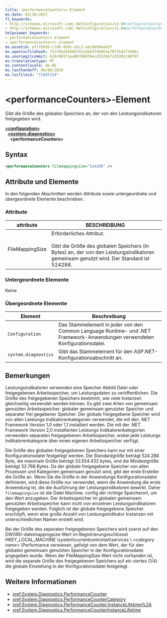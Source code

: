 ```yaml
---
title: <performanceCounters>-Element
ms.date: 03/30/2017
f1_keywords:
- http://schemas.microsoft.com/.NetConfiguration/v2.0#configuration/system.diagnostics/performanceCounters
- http://schemas.microsoft.com/.NetConfiguration/v2.0#performanceCounters
helpviewer_keywords:
- performanceCounters element
- <performanceCounters> element
ms.assetid: a71f605b-c7d9-4501-a5c3-abcbb964a43f
ms.openlocfilehash: f52fdb2d5b0b7911de63f96663e70735d2f2496c
ms.sourcegitcommit: b16c00371ea06398859ecd157defc81301c9070f
ms.translationtype: MT
ms.contentlocale: de-DE
ms.lasthandoff: 06/06/2020
ms.locfileid: "71697154"
---
```

# <a name="performancecounters-element"></a>\<performanceCounters>-Element

Gibt die Größe des globalen Speichers an, der von den Leistungsindikatoren freigegeben wird.

[**\<configuration>**](../configuration-element.md)  
&nbsp;&nbsp;[**\<system.diagnostics>**](system-diagnostics-element.md)  
&nbsp;&nbsp;&nbsp;&nbsp;**\<performanceCounters>**  

## <a name="syntax"></a>Syntax

```xml
<performanceCounters filemappingsize="524288" />
```

## <a name="attributes-and-elements"></a>Attribute und Elemente

In den folgenden Abschnitten werden Attribute sowie untergeordnete und übergeordnete Elemente beschrieben.

### <a name="attributes"></a>Attribute

|attribute|BESCHREIBUNG|
|---------------|-----------------|
|FileMappingSize|Erforderliches Attribut.<br /><br /> Gibt die Größe des globalen Speichers (in Bytes) an, der von den Leistungsindikatoren gemeinsam genutzt wird. Der Standard ist 524288.|

### <a name="child-elements"></a>Untergeordnete Elemente

Keine

### <a name="parent-elements"></a>Übergeordnete Elemente

|Element|Beschreibung|
|-------------|-----------------|
|`Configuration`|Das Stammelement in jeder von den Common Language Runtime- und .NET Framework-Anwendungen verwendeten Konfigurationsdatei.|
|`system.diagnostics`|Gibt das Stammelement für den ASP.NET-Konfigurationsabschnitt an.|

## <a name="remarks"></a>Bemerkungen

Leistungsindikatoren verwenden eine Speicher Abbild Datei oder freigegebenen Arbeitsspeicher, um Leistungsdaten zu veröffentlichen.  Die Größe des freigegebenen Speichers bestimmt, wie viele Instanzen gleichzeitig verwendet werden können.  Es gibt zwei Arten von gemeinsam genutzten Arbeitsspeicher: globaler gemeinsam genutzter Speicher und separater frei gegebener Speicher.  Der globale freigegebene Speicher wird von allen Leistungs Indikatorenkategorien verwendet, die mit den .NET Framework Version 1,0 oder 1,1 installiert werden.  Die mit der .NET Framework Version 2,0 installierten Leistungs Indikatorenkategorien verwenden separaten freigegebenen Arbeitsspeicher, wobei jede Leistungs Indikatorenkategorie über einen eigenen Arbeitsspeicher verfügt.

Die Größe des globalen freigegebenen Speichers kann nur mit einer Konfigurationsdatei festgelegt werden.  Die Standardgröße beträgt 524.288 Byte, die maximale Größe beträgt 33.554.432 bytes, und die Mindestgröße beträgt 32.768 Bytes.  Da der globale freigegebene Speicher von allen Prozessen und Kategorien gemeinsam genutzt wird, gibt der erste Ersteller die Größe an.  Wenn Sie die Größe in der Anwendungs Konfigurationsdatei definieren, wird diese Größe nur verwendet, wenn die Anwendung die erste Anwendung ist, die die Ausführung der Leistungsindikatoren bewirkt.  Daher `filemappingsize` ist die Datei Machine. config der richtige Speicherort, um den Wert anzugeben.  Der Arbeitsspeicher im globalen gemeinsam genutzten Arbeitsspeicher kann nicht von einzelnen Leistungsindikatoren freigegeben werden. Folglich ist der globale freigegebene Speicher erschöpft, wenn eine große Anzahl von Leistungsindikator Instanzen mit unterschiedlichen Namen erstellt wird.

Bei der Größe des separaten freigegebenen Speichers wird zuerst auf den DWORD-dateimappingsize-Wert im Registrierungsschlüssel HKEY_LOCAL_MACHINE \system\currentcontrolset\services \\ *\<category name>* \Performance verwiesen, gefolgt von dem Wert, der für den globalen gemeinsam genutzten Speicher in der Konfigurationsdatei angegeben wurde. Wenn der FileMappingSize-Wert nicht vorhanden ist, wird die separate Größe des freigegebenen Speichers auf ein viertes (1/4) die globale Einstellung in der Konfigurationsdatei festgelegt.

## <a name="see-also"></a>Weitere Informationen

- <xref:System.Diagnostics.PerformanceCounter>
- <xref:System.Diagnostics.PerformanceCounterCategory>
- <xref:System.Diagnostics.PerformanceCounter.InstanceLifetime%2A>
- <xref:System.Diagnostics.PerformanceCounterInstanceLifetime>
